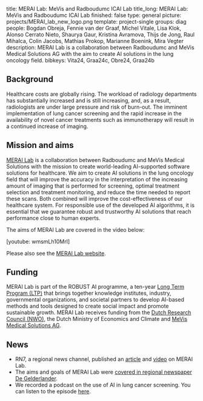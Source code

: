 title: MERAI Lab: MeVis and Radboudumc ICAI Lab
title_long: MERAI Lab: MeVis and Radboudumc ICAI Lab
finished: false
type: general
picture: projects/MERAI_lab_new_logo.png
template: project-single
groups: diag
people: Bogdan Obreja, Fennie van der Graaf, Michel Vitale, Lisa Klok, Alonso Cerrato Nieto, Shaurya Gaur, Kristina Avramova, Thijs de Jong, Raul Mihalca, Colin Jacobs, Mathias Prokop, Marianne Boenink, Mira Vegter
description: MERAI Lab is a collaboration between Radboudumc and MeVis Medical Solutions AG with the aim to create AI solutions in the lung oncology field. 
bibkeys: Vita24, Graa24c, Obre24, Graa24b

## Background
Healthcare costs are globally rising. The workload of radiology departments has substantially increased and is still increasing, and, as a result, radiologists are under large pressure and risk of burn-out. The imminent implementation of lung cancer screening and the rapid increase in the availability of novel cancer treatments such as immunotherapy will result in a continued increase of imaging. 

## Mission and aims
[MERAI Lab](https://www.icai.ai/labs/merai-lab) is a collaboration between Radboudumc and MeVis Medical Solutions with the mission to create world-leading AI-supported software solutions for healthcare.  We aim to create AI solutions in the lung oncology field that will improve the accuracy in the interpretation of the increasing amount of imaging that is performed for screening, optimal treatment selection and treatment monitoring, and reduce the time needed to report these scans. Both combined will improve the cost-effectiveness of our healthcare system. For responsible use of the developed AI algorithms, it is essential that we guarantee robust and trustworthy AI solutions that reach performance close to human experts.

The aims of MERAI Lab are covered in the video below:

[youtube: wmsmLh10MrI]

Please also see the [MERAI Lab website](https://www.icai.ai/labs/merai-lab).

## Funding
MERAI Lab is part of the ROBUST AI programme, a ten-year [Long Term Program (LTP)](https://www.nwo.nl/en/researchprogrammes/knowledge-and-innovation-covenant/long-term-programmes-kic-2020-2023) that brings together knowledge institutes, industry, governmental organizations, and societal partners to develop AI-based methods and tools designed to create social impact and promote sustainable growth. MERAI Lab receives funding from the [Dutch Research Council (NWO)](https://www.nwo.nl/en/), the Dutch Ministry of Economics and Climate and [MeVis Medical Solutions AG](https://www.mevis.de/en/).

## News

* RN7, a regional news channel, published an [article](https://www.rn7.nl/37638-heeft-radboudumc-over-tien-jaar-oplossing-voor-toename-longkankerdiagnoses-) and [video](https://www.youtube.com/watch?v=wmsmLh10MrI) on MERAI Lab.
* The aims and goals of MERAI Lab were [covered in regional newspaper De Gelderlander](https://www.gelderlander.nl/nijmegen/een-computer-die-je-longscans-beoordeelt-vervangt-ai-straks-de-radioloog~a7f849c9).
* We recorded a podcast on the use of AI in lung cancer screening. You can listen to the episode [here](https://podcasters.spotify.com/pod/show/briskr/episodes/Population-screening-for-lung-cancer-the-use-of-AI-in-mass-screening-e28or4a/a-aaa5959).
